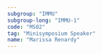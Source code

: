 ```yaml
---
subgroup: "IMMU"
subgroup-long: "IMMU-1"
code: "MS02"
tag: "Minisymposium Speaker"
name: "Marissa Renardy"
---
```

